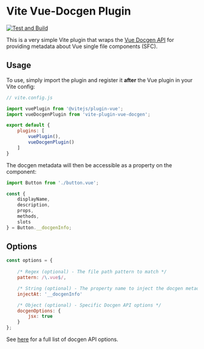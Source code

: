 # Vite Vue-Docgen Plugin

[![Test and Build](https://github.com/andrewcourtice/vite-plugin-vue-docgen/actions/workflows/test-and-build.yml/badge.svg)](https://github.com/andrewcourtice/vite-plugin-vue-docgen/actions/workflows/test-and-build.yml)

This is a very simple Vite plugin that wraps the [Vue Docgen API](https://github.com/vue-styleguidist/vue-styleguidist/tree/dev/packages/vue-docgen-api) for providing metadata about Vue single file components (SFC).

## Usage
To use, simply import the plugin and register it **after** the Vue plugin in your Vite config:

```javascript
// vite.config.js

import vuePlugin from '@vitejs/plugin-vue';
import vueDocgenPlugin from 'vite-plugin-vue-docgen';

export default {
    plugins: [
        vuePlugin(),
        vueDocgenPlugin()
    ]
}
```

The docgen metadata will then be accessible as a property on the component:

```javascript
import Button from './button.vue';

const {
    displayName,
    description,
    props,
    methods,
    slots
} = Button.__docgenInfo;
```

## Options
```javascript
const options = {
    
    /* Regex (optional) - The file path pattern to match */
    pattern: /\.vue$/,

    /* String (optional) - The property name to inject the docgen metadata at */
    injectAt: '__docgenInfo'

    /* Object (optional) - Specific Docgen API options */
    docgenOptions: {
        jsx: true
    }
};
```

See [here](https://github.com/vue-styleguidist/vue-styleguidist/tree/dev/packages/vue-docgen-api#options-docgenoptions) for a full list of docgen API options.
